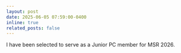 ```yaml
---
layout: post
date: 2025-06-05 07:59:00-0400
inline: true
related_posts: false
---
```


I have been selected to serve as a Junior PC member for MSR 2026.
